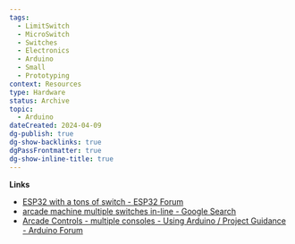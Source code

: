 ```yaml
---
tags:
  - LimitSwitch
  - MicroSwitch
  - Switches
  - Electronics
  - Arduino
  - Small
  - Prototyping
context: Resources
type: Hardware
status: Archive
topic:
  - Arduino
dateCreated: 2024-04-09
dg-publish: true
dg-show-backlinks: true
dgPassFrontmatter: true
dg-show-inline-title: true
---
```

**Links**
- [ESP32 with a tons of switch - ESP32 Forum](https://www.esp32.com/viewtopic.php?t=7559)
- [arcade machine multiple switches in-line - Google Search](https://www.google.com/search?q=arcade+machine+multiple+switches+in-line&sca_esv=17a68768bff6222b&sca_upv=1&sxsrf=ACQVn0-oDioYrRlGQLjsqY7gcyfZgGk4CQ%3A1708148209024&ei=8UXQZfl6zrfA3g_rp4bYAQ&ved=0ahUKEwi5t-P507GEAxXOG9AFHeuTARsQ4dUDCBA&uact=5&oq=arcade+machine+multiple+switches+in-line&gs_lp=Egxnd3Mtd2l6LXNlcnAiKGFyY2FkZSBtYWNoaW5lIG11bHRpcGxlIHN3aXRjaGVzIGluLWxpbmUyCBAAGIAEGKIEMggQABiJBRiiBDIIEAAYgAQYogRIlBpQ7wlY2BhwAngBkAEAmAFzoAHIAaoBAzEuMbgBA8gBAPgBAcICChAAGEcY1gQYsAPCAggQIRigARjDBIgGAZAGCA&sclient=gws-wiz-serp)
- [Arcade Controls - multiple consoles - Using Arduino / Project Guidance - Arduino Forum](https://forum.arduino.cc/t/arcade-controls-multiple-consoles/615010)